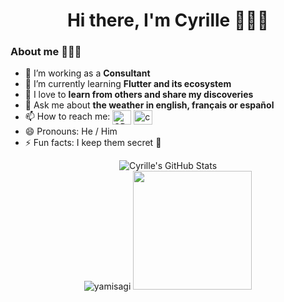<h1 align="center">Hi there, I'm Cyrille 🙋🏻‍♂️</h1>

### About me 🧑🏻‍💻

- 🔭 I’m working as a **Consultant**
- 🌱 I’m currently learning **Flutter and its ecosystem**
- 🫴 I love to **learn from others and share my discoveries**
- 💬 Ask me about **the weather in english, français or español**
- 📫 How to reach me: <a href="https://twitter.com/CDakhlia" target="blank"><img align="center" src="https://raw.githubusercontent.com/rahuldkjain/github-profile-readme-generator/master/src/images/icons/Social/twitter.svg" alt="CDakhlia" height="23" width="30" /></a>
<a href="https://linkedin.com/in/cyrille-dakhlia-756ba99b" target="blank"><img align="center" src="https://raw.githubusercontent.com/rahuldkjain/github-profile-readme-generator/master/src/images/icons/Social/linked-in-alt.svg" alt="cyrille-dakhlia" height="23" width="30" /></a>
- 😄 Pronouns: He / Him
- ⚡ Fun facts: I keep them secret 👀


<div align="center">
  <img align="middle" src="https://github-readme-stats.vercel.app/api?username=Cyrille-Dakhlia&show_icons=true&count_private=true" alt="Cyrille's GitHub Stats" />
</div>
<div align="center">
  <img src="https://github-readme-streak-stats.herokuapp.com/?user=Cyrille-Dakhlia&theme=tokyonight_duo" alt="yamisagi" />
  <img height="190" src="https://github-readme-stats.vercel.app/api/top-langs/?username=Cyrille-Dakhlia&layout=compact&langs_count=7" />
</div>
